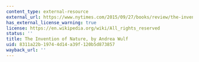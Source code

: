 ```yaml
---
content_type: external-resource
external_url: https://www.nytimes.com/2015/09/27/books/review/the-invention-of-nature-by-andrea-wulf.html
has_external_license_warning: true
license: https://en.wikipedia.org/wiki/All_rights_reserved
status: ''
title: The Invention of Nature, by Andrea Wulf
uid: 8311a22b-1974-4d14-a39f-120b5d873857
wayback_url: ''
---
```

